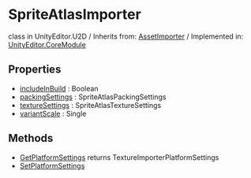 # SpriteAtlasImporter
class in UnityEditor.U2D
 / Inherits from: <a href="https://docs.unity3d.com/6000.0/Documentation/ScriptReference/AssetImporter.html">AssetImporter</a> / Implemented in: <a href="https://docs.unity3d.com/6000.0/Documentation/ScriptReference/UnityEditor.CoreModule.html">UnityEditor.CoreModule</a>

## Properties
- <a href="https://docs.unity3d.com/6000.0/Documentation/ScriptReference/SpriteAtlasImporter-includeInBuild.html">includeInBuild</a> : Boolean
- <a href="https://docs.unity3d.com/6000.0/Documentation/ScriptReference/SpriteAtlasImporter-packingSettings.html">packingSettings</a> : SpriteAtlasPackingSettings
- <a href="https://docs.unity3d.com/6000.0/Documentation/ScriptReference/SpriteAtlasImporter-textureSettings.html">textureSettings</a> : SpriteAtlasTextureSettings
- <a href="https://docs.unity3d.com/6000.0/Documentation/ScriptReference/SpriteAtlasImporter-variantScale.html">variantScale</a> : Single

## Methods
- <a href="https://docs.unity3d.com/6000.0/Documentation/ScriptReference/SpriteAtlasImporter.GetPlatformSettings.html">GetPlatformSettings</a> returns TextureImporterPlatformSettings
- <a href="https://docs.unity3d.com/6000.0/Documentation/ScriptReference/SpriteAtlasImporter.SetPlatformSettings.html">SetPlatformSettings</a>
